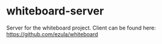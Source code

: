 whiteboard-server
=================

Server for the whiteboard project. 
Client can be found here: https://github.com/ezula/whiteboard
